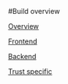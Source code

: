 #Build overview

<a href="./overview">Overview</a>

<a href="./frontend">Frontend</a>

<a href="./backend">Backend</a>

<a href="./trust-specific">Trust specific</a>